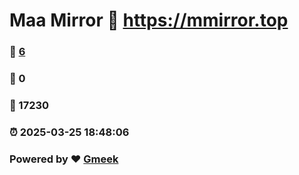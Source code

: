 # Maa Mirror :link: https://mmirror.top 
### :page_facing_up: [6](https://mmirror.top/tag.html) 
### :speech_balloon: 0 
### :hibiscus: 17230 
### :alarm_clock: 2025-03-25 18:48:06 
### Powered by :heart: [Gmeek](https://github.com/Meekdai/Gmeek)

